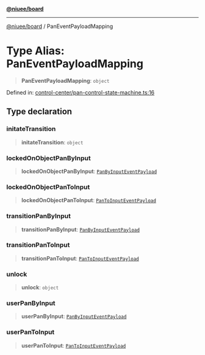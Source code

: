 [**@niuee/board**](../README.md)

***

[@niuee/board](../globals.md) / PanEventPayloadMapping

# Type Alias: PanEventPayloadMapping

> **PanEventPayloadMapping**: `object`

Defined in: [control-center/pan-control-state-machine.ts:16](https://github.com/niuee/board/blob/cc09a87e934160adef876c4e11d51fd97e78653d/src/control-center/pan-control-state-machine.ts#L16)

## Type declaration

### initateTransition

> **initateTransition**: `object`

### lockedOnObjectPanByInput

> **lockedOnObjectPanByInput**: [`PanByInputEventPayload`](PanByInputEventPayload.md)

### lockedOnObjectPanToInput

> **lockedOnObjectPanToInput**: [`PanToInputEventPayload`](PanToInputEventPayload.md)

### transitionPanByInput

> **transitionPanByInput**: [`PanByInputEventPayload`](PanByInputEventPayload.md)

### transitionPanToInput

> **transitionPanToInput**: [`PanToInputEventPayload`](PanToInputEventPayload.md)

### unlock

> **unlock**: `object`

### userPanByInput

> **userPanByInput**: [`PanByInputEventPayload`](PanByInputEventPayload.md)

### userPanToInput

> **userPanToInput**: [`PanToInputEventPayload`](PanToInputEventPayload.md)
